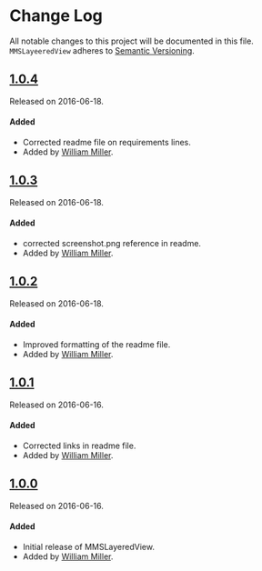 # Change Log
All notable changes to this project will be documented in this file.
`MMSLayeeredView` adheres to [Semantic Versioning](http://semver.org/).

## [1.0.4](https://github.com/miller-ms/MMSLayeeredView/releases/tag/1.0.3)
Released on 2016-06-18. 

#### Added
- Corrected readme file on requirements lines.
- Added by [William Miller](https://github.com/miller-ms).

## [1.0.3](https://github.com/miller-ms/MMSLayeeredView/releases/tag/1.0.3)
Released on 2016-06-18. 

#### Added
- corrected screenshot.png reference in readme.
- Added by [William Miller](https://github.com/miller-ms).

## [1.0.2](https://github.com/miller-ms/MMSLayeeredView/releases/tag/1.0.2)
Released on 2016-06-18. 

#### Added
- Improved formatting of the readme file.
- Added by [William Miller](https://github.com/miller-ms).

## [1.0.1](https://github.com/miller-ms/MMSLayeeredView/releases/tag/1.0.1)
Released on 2016-06-16. 

#### Added
- Corrected links in readme file.
- Added by [William Miller](https://github.com/miller-ms).

## [1.0.0](https://github.com/miller-ms/MMSLayeeredView/releases/tag/1.0.0)
Released on 2016-06-16. 

#### Added
- Initial release of MMSLayeredView.
 - Added by [William Miller](https://github.com/miller-ms).